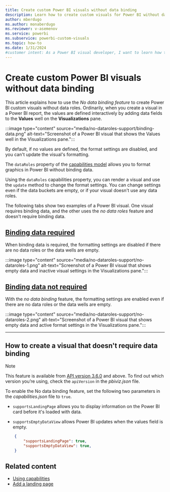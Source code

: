```yaml
---
title: Create custom Power BI visuals without data binding
description: Learn how to create custom visuals for Power BI without data roles by using the No data binding feature.
author: mberdugo
ms.author: monaberdugo
ms.reviewer: v-asemenov
ms.service: powerbi
ms.subservice: powerbi-custom-visuals
ms.topic: how-to
ms.date: 1/31/2024
#customer intent: As a Power BI visual developer, I want to learn how to create a visual that doesn't require data binding so that I can create visuals that don't need data roles.
---
```


# Create custom Power BI visuals without data binding

This article explains how to use the *No data binding feature* to create Power BI custom visuals without data roles. Ordinarily, when you create a visual in a Power BI report, the values are defined interactively by adding data fields to the **Values** well on the **Visualizations** pane.

:::image type="content" source="media/no-dataroles-support/binding-data.png" alt-text="Screenshot of a Power BI visual that shows the Values well in the Visualizations pane.":::

By default, if no values are defined, the format settings are disabled, and you can't update the visual's formatting.

The `dataRoles` property of the [capabilities model](capabilities.md) allows you to format graphics in Power BI without binding data.

Using the `dataRoles` capabilities property, you can render a visual and use the `update` method to change the format settings. You can change settings even if the data buckets are empty, or if your visual doesn't use any data roles.

The following tabs show two examples of a Power BI visual. One visual requires binding data, and the other uses the *no data roles* feature and doesn't require binding data.

## [Binding data required](#tab/NoDataroles)

When binding data is required, the formatting settings are disabled if there are no data roles or the data wells are empty.

:::image type="content" source="media/no-dataroles-support/no-dataroles-1.png" alt-text="Screenshot of a Power BI visual that shows empty data and inactive visual settings in the Visualizations pane.":::

## [Binding data not required](#tab/NoDatarolesSupport)

With the *no data binding* feature, the formatting settings are enabled even if there are no data roles or the data wells are empty.

:::image type="content" source="media/no-dataroles-support/no-dataroles-2.png" alt-text="Screenshot of a Power BI visual that shows empty data and active format settings in the Visualizations pane.":::

---

## How to create a visual that doesn't require data binding

> [!NOTE]
> This feature is available from [API version 3.6.0](changelog.md#api-v360) and above. To find out which version you’re using, check the `apiVersion` in the *pbiviz.json* file.

To enable the No data binding feature, set the following two parameters in the *capabilities.json* file to `true`.

* `supportsLandingPage` allows you to display information on the Power BI card before it's loaded with data.

* `supportsEmptyDataView` allows Power BI updates when the values field is empty.

```json
    {
        "supportsLandingPage": true,
        "supportsEmptyDataView": true,
    }
```

## Related content

* [Using capabilities](capabilities.md)
* [Add a landing page](landing-page.md)
